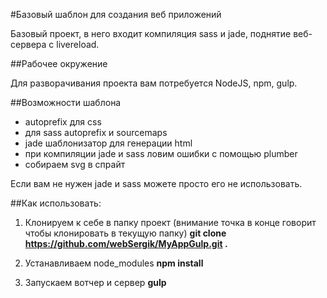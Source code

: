 #Базовый шаблон для создания веб приложений

Базовый проект, в него входит компиляция sass и jade, поднятие веб-сервера с livereload.

##Рабочее окружение

Для разворачивания проекта вам потребуется NodeJS, npm, gulp.

##Возможности шаблона

* autoprefix для css
* для sass autoprefix и sourcemaps
* jade шаблонизатор для генерации html
* при компиляции jade и sass ловим ошибки с помощью plumber
* собираем svg в спрайт

Если вам не нужен jade и sass можете просто его не использовать.

##Как использовать:

1. Клонируем к себе в папку проект (внимание точка в конце говорит чтобы клонировать в текущую папку) **git clone https://github.com/webSergik/MyAppGulp.git .**

2. Устанавливаем node_modules **npm install**

3. Запускаем вотчер и сервер **gulp**
